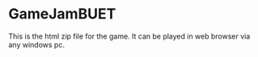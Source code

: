 # GameJamBUET
This is the html zip file for the game. It can be played in web browser via any windows pc.
